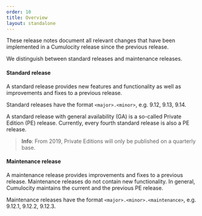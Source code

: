 ```yaml
---
order: 10
title: Overview
layout: standalone
---
```


These release notes document all relevant changes that have been implemented in a Cumulocity release since the previous release.

We distinguish between standard releases and maintenance releases.

#### Standard release

A standard release provides new features and functionality as well as improvements and fixes to a previous release.

Standard releases have the format `<major>.<minor>`, e.g. 9.12, 9.13, 9.14. 

A standard release with general availability (GA) is a so-called Private Edition (PE) release. Currently, every fourth standard release is also a PE release. 

>**Info**: From 2019, Private Editions will only be published on a quarterly base.

#### Maintenance release

A maintenance release provides improvements and fixes to a previous release. Maintenance releases do not contain new functionality. In general, Cumulocity maintains the current and the previous PE release. 

Maintenance releases have the format `<major>.<minor>.<maintenance>`, e.g. 9.12.1, 9.12.2, 9.12.3. 


